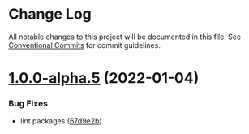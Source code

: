 # Change Log

All notable changes to this project will be documented in this file.
See [Conventional Commits](https://conventionalcommits.org) for commit guidelines.

# [1.0.0-alpha.5](https://github.com/thoughtindustries/helium/compare/@thoughtindustries/header@1.0.0-alpha.4...@thoughtindustries/header@1.0.0-alpha.5) (2022-01-04)


### Bug Fixes

* lint packages ([67d9e2b](https://github.com/thoughtindustries/helium/commit/67d9e2b831800c00a0d9c99bfd7f498321242536))
